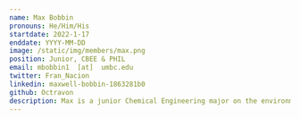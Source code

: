 ```yaml
---
name: Max Bobbin
pronouns: He/Him/His
startdate: 2022-1-17
enddate: YYYY-MM-DD
image: /static/img/members/max.png
position: Junior, CBEE & PHIL
email: mbobbin1  [at]  umbc.edu
twitter: Fran_Nacion
linkedin: maxwell-bobbin-1863281b0
github: Octravon
description: Max is a junior Chemical Engineering major on the environmental track pursuing a second major in philosophy. He enjoys working with other people to tackle new fields of research and apply them to in the goal of making a better world. In his free time, Max enjoys playing DnD and reading.
---
```


